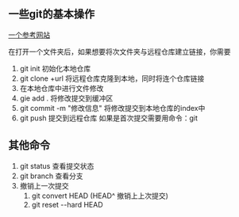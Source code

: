 ## 一些git的基本操作

[一个参考网站](https://orangex4.cool/post/github-tutorials-for-beginner/#git-%E5%9F%BA%E7%A1%80%E4%BD%BF%E7%94%A8)

在打开一个文件夹后，如果想要将次文件夹与远程仓库建立链接，你需要

1. git init 初始化本地仓库
2. git clone +url 将远程仓库克隆到本地，同时将连个仓库链接
3. 在本地仓库中进行文件修改
4. gie add . 将修改提交到缓冲区
5. git commit -m "修改信息" 将修改提交到本地仓库的index中
6. git push 提交到远程仓库 
   如果是首次提交需要用命令：git 

## 其他命令
1. git status 查看提交状态
2. git branch 查看分支
3. 撤销上一次提交
   1. git convert HEAD (HEAD^ 撤销上上次提交)
   2. git reset --hard HEAD